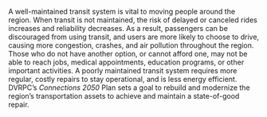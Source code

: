 A well-maintained transit system is vital to moving people around the region. When transit is not maintained, the risk of delayed or canceled rides increases and reliability decreases. As a result, passengers can be discouraged from using transit, and users are more likely to choose to drive, causing more congestion, crashes, and air pollution throughout the region. Those who do not have another option, or cannot afford one, may not be able to reach jobs, medical appointments, education programs, or other important activities. A poorly maintained transit system requires more regular, costly repairs to stay operational, and is less energy efficient. DVRPC’s *Connections 2050* Plan sets a goal to rebuild and modernize the region’s transportation assets to achieve and maintain a state-of-good repair.